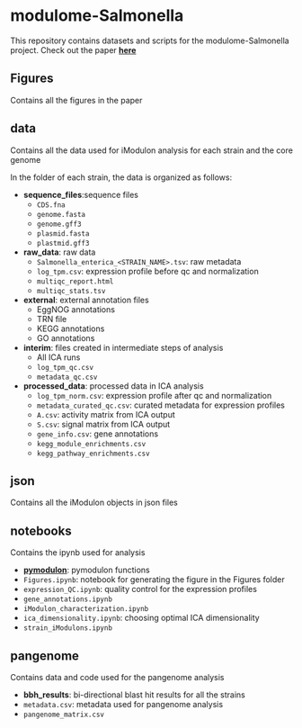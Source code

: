 # modulome-Salmonella
This repository contains datasets and scripts for the modulome-Salmonella project. Check out the paper [**here**](https://journals.asm.org/doi/10.1128/msystems.00467-22)

## **Figures**

Contains all the figures in the paper

## **data**

Contains all the data used for iModulon analysis for each strain and the core genome

In the folder of each strain, the data is organized as follows:
- **sequence_files**:sequence files
   - `CDS.fna`
   - `genome.fasta`
   - `genome.gff3`
   - `plasmid.fasta`
   - `plastmid.gff3`
- **raw_data**: raw data
   - `Salmonella_enterica_<STRAIN_NAME>.tsv`: raw metadata
   - `log_tpm.csv`: expression profile before qc and normalization
   - `multiqc_report.html`
   - `multiqc_stats.tsv`
- **external**: external annotation files
   - EggNOG annotations
   - TRN file
   - KEGG annotations
   - GO annotations
- **interim**: files created in intermediate steps of analysis
   - All ICA runs
   - `log_tpm_qc.csv`
   - `metadata_qc.csv`
- **processed_data**: processed data in ICA analysis
   - `log_tpm_norm.csv`: expression profile after qc and normalization
   - `metadata_curated_qc.csv`: curated metadata for expression profiles
   - `A.csv`: activity matrix from ICA output
   - `S.csv`: signal matrix from ICA output
   - `gene_info.csv`: gene annotations
   - `kegg_module_enrichments.csv`
   - `kegg_pathway_enrichments.csv`
## **json**

Contains all the iModulon objects in json files

## **notebooks**

Contains the ipynb used for analysis

- [**pymodulon**](https://github.com/SBRG/pymodulon): pymodulon functions
- `Figures.ipynb`: notebook for generating the figure in the Figures folder
- `expression_QC.ipynb`: quality control for the expression profiles
- `gene_annotations.ipynb`
- `iModulon_characterization.ipynb`
- `ica_dimensionality.ipynb`: choosing optimal ICA dimensionality
- `strain_iModulons.ipynb`

## **pangenome**

Contains data and code used for the pangenome analysis

- **bbh_results**: bi-directional blast hit results for all the strains
- `metadata.csv`: metadata used for pangenome analysis
- `pangenome_matrix.csv`
